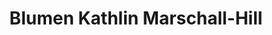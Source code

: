 ---
title: "Blumen Kathlin Marschall-Hill"
url: /unstrut-hainich/blumen-kathlin-marschall-hill/
shop: Blumen
---